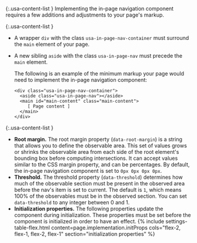 {:.usa-content-list }
Implementing the in-page navigation component requires a few additions and adjustments to your page's markup.

{:.usa-content-list }
- A wrapper `div` with the class `usa-in-page-nav-container` must surround the `main` element of your page.
- A new sibling `aside` with the class `usa-in-page-nav` must precede the `main` element.

  The following is an example of the minimum markup your page would need to implement the in-page navigation component:

  ```
  <div class="usa-in-page-nav-container">
    <aside class="usa-in-page-nav"></aside>
    <main id="main-content" class="main-content">
       [ Page content ]
    </main>
  </div>
  ```

{:.usa-content-list }
- **Root margin.** The root margin property (`data-root-margin`) is a string that allows you to define the observable area. This set of values grows or shrinks the observable area from each side of the root element's bounding box before computing intersections. It can accept values similar to the CSS margin property, and can be percentages. By default, the in-page navigation component is set to `0px 0px 0px 0px`.
- **Threshold.** The threshold property (`data-threshold`) determines how much of the observable section must be present in the observed area before the nav's item is set to current. The default is `1`, which means 100% of the observables must be in the observed section. You can set `data-threshold` to any integer between 0 and 1.
- **Initialization properties.** The following properties update the component during initialization. These properties must be set before the component is initialized in order to have an effect.
{% include settings-table-flex.html
  content=page.implementation.initProps
  cols="flex-2, flex-1, flex-2, flex-1"
  section="initialization properties"
%}
